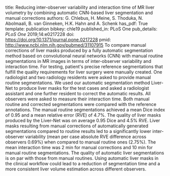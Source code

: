 title: Reducing inter-observer variability and interaction time of MR liver volumetry by combining automatic CNN-based liver segmentation and manual corrections
authors: G. Chlebus, H. Meine, S. Thoduka, N. Abolmaali, B. van Ginneken, H.K. Hahn and A. Schenk
has_pdf: True
template: publication
bibkey: chle19
published_in: PLoS One
pub_details: <i>PLoS One</i> 2019;14:e0217228
doi: https://doi.org/10.1371/journal.pone.0217228
pmid: http://www.ncbi.nlm.nih.gov/pubmed/31107915
To compare manual corrections of liver masks produced by a fully automatic segmentation method based on convolutional neural networks (CNN) with manual routine segmentations in MR images in terms of inter-observer variability and interaction time. For testing, patient's precise reference segmentations that fulfill the quality requirements for liver surgery were manually created. One radiologist and two radiology residents were asked to provide manual routine segmentations. We used our automatic segmentation method Liver-Net to produce liver masks for the test cases and asked a radiologist assistant and one further resident to correct the automatic results. All observers were asked to measure their interaction time. Both manual routine and corrected segmentations were compared with the reference annotations. The manual routine segmentations achieved a mean Dice index of 0.95 and a mean relative error (RVE) of 4.7%. The quality of liver masks produced by the Liver-Net was on average 0.95 Dice and 4.5% RVE. Liver masks resulting from manual corrections of automatically generated segmentations compared to routine results led to a significantly lower inter-observer variability (mean per case absolute RVE difference across observers 0.69%) when compared to manual routine ones (2.75%). The mean interaction time was 2 min for manual corrections and 10 min for manual routine segmentations. The quality of automatic liver segmentations is on par with those from manual routines. Using automatic liver masks in the clinical workflow could lead to a reduction of segmentation time and a more consistent liver volume estimation across different observers.

